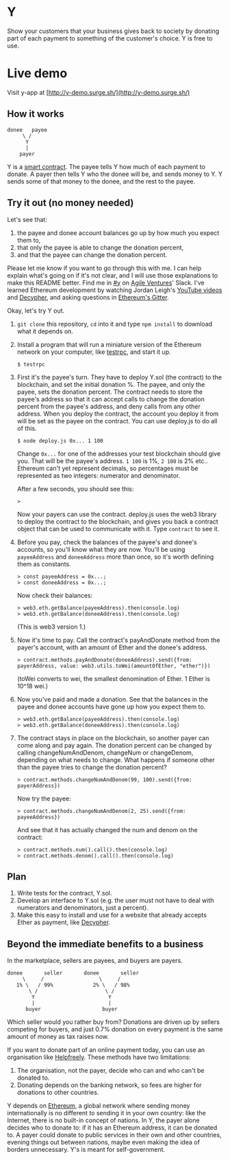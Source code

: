# Y

Show your customers that your business gives back to society by donating part of each payment to something of the customer's choice. Y is free to use.

# Live demo
Visit y-app at [http://y-demo.surge.sh/](http://y-demo.surge.sh/)

## How it works

    donee   payee
         \ /
          Y
          |
        payer

Y is a [smart contract](https://en.wikipedia.org/wiki/Smart_contract). The payee tells Y how much of each payment to donate. A payer then tells Y who the donee will be, and sends money to Y. Y sends some of that money to the donee, and the rest to the payee.

## Try it out (no money needed)

Let's see that:
1. the payee and donee account balances go up by how much you expect them to,
1. that only the payee is able to change the donation percent,
1. and that the payee can change the donation percent.

Please let me know if you want to go through this with me. I can help explain what's going on if it's not clear, and I will use those explanations to make this README better. Find me in [#y](https://agileventures.slack.com/messages/C7FFUHJCD/) on [Agile Ventures](https://www.agileventures.org)' Slack. I've learned Ethereum development by watching Jordan Leigh's [YouTube videos](https://www.youtube.com/watch?v=8jI1TuEaTro&list=PLV1JDFUtrXpGvu8QHL9b78WYNSJsYNZsb) and [Decypher](http://decypher.tv/series/ethereum-development), and asking questions in [Ethereum's Gitter](https://gitter.im/ethereum/home).

Okay, let's try Y out.

1. `git clone` this repository, `cd` into it and type `npm install` to download what it depends on.

1. Install a program that will run a miniature version of the Ethereum network on your computer, like [testrpc](https://github.com/ethereumjs/testrpc), and start it up.

    ```
    $ testrpc
    ```

1. First it's the payee's turn. They have to deploy Y.sol (the contract) to the blockchain, and set the initial donation %. The payee, and only the payee, sets the donation percent. The contract needs to store the payee's address so that it can accept calls to change the donation percent from the payee's address, and deny calls from any other address. When you deploy the contract, the account you deploy it from will be set as the payee on the contract. You can use deploy.js to do all of this.

    ```
    $ node deploy.js 0x... 1 100
    ```
    Change `0x...` for one of the addresses your test blockchain should give you. That will be the payee's address. `1 100` is 1%, `2 100` is 2% etc.. Ethereum can't yet represent decimals, so percentages must be represented as two integers: numerator and denominator.

    After a few seconds, you should see this:

    ```
    >
    ```
    Now your payers can use the contract. deploy.js uses the web3 library to deploy the contract to the blockchain, and gives you back a contract object that can be used to communicate with it. Type `contract` to see it.

1. Before you pay, check the balances of the payee's and donee's accounts, so you'll know what they are now. You'll be using `payeeAddress` and `doneeAddress` more than once, so it's worth defining them as constants.

    ```
    > const payeeAddress = 0x...;
    > const doneeAddress = 0x...;

    ```
    Now check their balances:
    ```
    > web3.eth.getBalance(payeeAddress).then(console.log)
    > web3.eth.getBalance(doneeAddress).then(console.log)
    ```
    (This is web3 version 1.)

1. Now it's time to pay. Call the contract's payAndDonate method from the payer's account, with an amount of Ether and the donee's address.

    ```
    > contract.methods.payAndDonate(doneeAddress).send({from: payerAddress, value: web3.utils.toWei(amountOfEther, "ether")})
    ```
    (toWei converts to wei, the smallest denomination of Ether. 1 Ether is 10^18 wei.)

1. Now you've paid and made a donation. See that the balances in the payee and donee accounts have gone up how you expect them to.

    ```
    > web3.eth.getBalance(payeeAddress).then(console.log)
    > web3.eth.getBalance(doneeAddress).then(console.log)
    ```

1. The contract stays in place on the blockchain, so another payer can come along and pay again. The donation percent can be changed by calling changeNumAndDenom, changeNum or changeDenom, depending on what needs to change. What happens if someone other than the payee tries to change the donation percent?

    ```
    > contract.methods.changeNumAndDenom(99, 100).send({from: payerAddress})
    ```

    Now try the payee:

    ```
    > contract.methods.changeNumAndDenom(2, 25).send({from: payeeAddress})
    ```

    And see that it has actually changed the num and denom on the contract:

    ```
    > contract.methods.num().call().then(console.log)
    > contract.methods.denom().call().then(console.log)
    ```

## Plan

1. Write tests for the contract, Y.sol.
1. Develop an interface to Y.sol (e.g. the user must not have to deal with numerators and denominators, just a percent).
1. Make this easy to install and use for a website that already accepts Ether as payment, like [Decypher](http://decypher.tv/series/ethereum-development).

## Beyond the immediate benefits to a business

In the marketplace, sellers are payees, and buyers are payers.

    donee       seller       donee       seller
         \     /                  \     /
       1% \   / 99%             2% \   / 98%
           \ /                      \ /
            Y                        Y
            |                        |
          buyer                    buyer

Which seller would you rather buy from? Donations are driven up by sellers competing for buyers, and just 0.7% donation on every payment is the same amount of money as tax raises now.

If you want to donate part of an online payment today, you can use an organisation like [Helpfreely](https://www.helpfreely.org/en/). These methods have two limitations:

1. The organisation, not the payer, decide who can and who can't be donated to.
1. Donating depends on the banking network, so fees are higher for donations to other countries.

Y depends on [Ethereum](http://ethereum.org), a global network where sending money internationally is no different to sending it in your own country: like the Internet, there is no built-in concept of nations. In Y, the payer alone decides who to donate to: if it has an Ethereum address, it can be donated to. A payer could donate to public services in their own and other countries, evening things out between nations, maybe even making the idea of borders unnecessary. Y's is meant for self-government.
